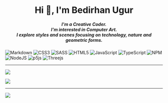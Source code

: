 <h1 align="center">Hi 👋, I'm Bedirhan Ugur</h1>
<h5 align="center">I'm a Creative Coder. <br> I'm interested in Computer Art. <br>I explore styles and scenes focusing on technology, nature and geometric forms.</h3>

![Markdown](https://img.shields.io/badge/markdown-%23000000.svg?style=for-the-badge&logo=markdown&logoColor=white) ![CSS3](https://img.shields.io/badge/css3-%231572B6.svg?style=for-the-badge&logo=css3&logoColor=white) ![SASS](https://img.shields.io/badge/SASS-hotpink.svg?style=for-the-badge&logo=SASS&logoColor=white) ![HTML5](https://img.shields.io/badge/html5-%23E34F26.svg?style=for-the-badge&logo=html5&logoColor=white) ![JavaScript](https://img.shields.io/badge/javascript-%23323330.svg?style=for-the-badge&logo=javascript&logoColor=%23F7DF1E) ![TypeScript](https://img.shields.io/badge/typescript-%23007ACC.svg?style=for-the-badge&logo=typescript&logoColor=white)    ![NPM](https://img.shields.io/badge/NPM-%23000000.svg?style=for-the-badge&logo=npm&logoColor=white) ![NodeJS](https://img.shields.io/badge/node.js-6DA55F?style=for-the-badge&logo=node.js&logoColor=white) ![p5js](https://img.shields.io/badge/p5.js-ED225D?style=for-the-badge&logo=p5.js&logoColor=FFFFFF)  ![Threejs](https://img.shields.io/badge/threejs-black?style=for-the-badge&logo=three.js&logoColor=white)  

---
![](https://github-readme-stats.vercel.app/api/top-langs/?username=bedirxanugur&theme=react&hide_border=false&include_all_commits=false&count_private=false&layout=compact)

![](https://github-readme-streak-stats.herokuapp.com/?user=bedirxanugur&theme=react&hide_border=false)<br/>

---
[![](https://visitcount.itsvg.in/api?id=bedirxanugur&icon=2&color=0)](https://visitcount.itsvg.in)
